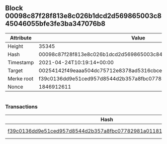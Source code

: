 ## Block 00098c87f28f813e8c026b1dcd2d569865003c845046055bfe3fe3ba347076b8

Attribute | Value
--- | ---
Height | 35345
Hash | 00098c87f28f813e8c026b1dcd2d569865003c845046055bfe3fe3ba347076b8
Timestamp | 2021-04-24T10:19:14+00:00
Target | 00254142f49eaaa504dc75712e8378ad5316cbcead634704b3734b6271167cc4
Merke root | f39c0136dd9e51ced957d8544d2b357a8fbc07782981a01181643c41b3e0438a
Nonce | 1846912611

```

```

### Transactions

Hash | Amount
--- | ---
[f39c0136dd9e51ced957d8544d2b357a8fbc07782981a01181643c41b3e0438a](f39c0136dd9e51ced957d8544d2b357a8fbc07782981a01181643c41b3e0438a.md) | 10.00000000 SKEPTI 
